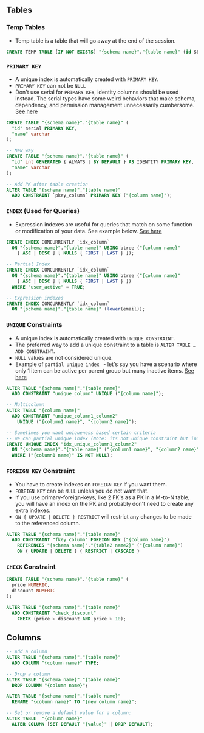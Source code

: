 ## Tables

### Temp Tables

- Temp table is a table that will go away at the end of the session.

```sql
CREATE TEMP TABLE [IF NOT EXISTS] "{schema name}"."{table name}" (id SERIAL)
```

### `PRIMARY KEY`

- A unique index is automatically created with `PRIMARY KEY`.
- `PRIMARY KEY` can not be `NULL`
- Don't use serial for `PRIMARY KEY`, identity columns should be used instead. The serial types have some weird behaviors that make schema, dependency, and permission management unnecessarily cumbersome. [See here](https://www.2ndquadrant.com/en/blog/postgresql-10-identity-columns)

```sql
CREATE TABLE "{schema name}"."{table name}" (
  "id" serial PRIMARY KEY,
  "name" varchar
);

-- New way
CREATE TABLE "{schema name}"."{table name}" (
  "id" int GENERATED { ALWAYS | BY DEFAULT } AS IDENTITY PRIMARY KEY,
  "name" varchar
);

-- Add PK after table creation
ALTER TABLE "{schema name}"."{table name}"
  ADD CONSTRAINT `pkey_column` PRIMARY KEY ("{column name}");
```

### `INDEX` (Used for Queries)

- Expression indexes are useful for queries that match on some function or modification of your data. See example below. [See here](https://devcenter.heroku.com/articles/postgresql-indexes)

```sql
CREATE INDEX CONCURRENTLY `idx_column`
  ON "{schema name}"."{table name}" USING btree ("{column name}"
    [ ASC | DESC ] [ NULLS { FIRST | LAST } ]);

-- Partial Index
CREATE INDEX CONCURRENTLY `idx_column`
  ON "{schema name}"."{table name}" USING btree ("{column name}"
    [ ASC | DESC ] [ NULLS { FIRST | LAST } ])
  WHERE "user_active" = TRUE;

-- Expression indexes
CREATE INDEX CONCURRENTLY `idx_column`
  ON "{schema name}"."{table name}" (lower(email));
```

### `UNIQUE` Constraints

- A unique index is automatically created with `UNIQUE CONSTRAINT`.
- The preferred way to add a unique constraint to a table is `ALTER TABLE … ADD CONSTRAINT`.
- `NULL` values are not considered unique.
- Example of `partial unique index ` - let's say you have a scenario where only 1 item can be active per parent group but many inactive items. [See here](https://medium.com/little-programming-joys/unique-partial-indexes-with-postgresql-86e137905c12)

```sql
ALTER TABLE "{schema name}"."{table name}"
  ADD CONSTRAINT "unique_column" UNIQUE ("{column name}");

-- Multicolumn
ALTER TABLE "{column name}"
  ADD CONSTRAINT "unique_column1_column2"
    UNIQUE ("{column1 name}", "{column2 name}");

-- Sometimes you want uniqueness based certain criteria
-- We can partial unique index (Note: its not unique constraint but index)
CREATE UNIQUE INDEX "idx_unique_column1_column2"
  ON "{schema name}"."{table name}" ("{column1 name}", "{column2 name}")
  WHERE ("{column1 name}" IS NOT NULL);
```

### `FOREIGN KEY` Constraint

- You have to create indexes on `FOREIGN KEY` if you want them.
- `FOREIGN KEY` can be `NULL` unless you do not want that.
- If you use primary-foreign-keys, like 2 FK's as a PK in a M-to-N table, you will have an index on the PK and probably don't need to create any extra indexes.
- `ON { UPDATE | DELETE } RESTRICT` will restrict any changes to be made to the referenced column.

```sql
ALTER TABLE "{schema name}"."{table name}"
  ADD CONSTRAINT "fkey_column" FOREIGN KEY ("{column name}")
    REFERENCES "{schema name}"."{table2 name2}" ("{column name}")
    ON { UPDATE | DELETE } { RESTRICT | CASCADE }
```

### `CHECK` Constraint

```sql
CREATE TABLE "{schema name}"."{table name}" (
  price NUMERIC,
  discount NUMERIC
);

ALTER TABLE "{schema name}"."{table name}"
  ADD CONSTRAINT "check_discount"
    CHECK (price > discount AND price > 10);
```

## Columns

```sql
-- Add a column
ALTER TABLE "{schema name}"."{table name}"
  ADD COLUMN "{column name}" TYPE;

-- Drop a column
ALTER TABLE "{schema name}"."{table name}"
  DROP COLUMN "{column name}";

ALTER TABLE "{schema name}"."{table name}"
  RENAME "{column name}" TO "{new column name}";

-- Set or remove a default value for a column:
ALTER TABLE  "{column name}"
  ALTER COLUMN [SET DEFAULT "{value}" | DROP DEFAULT];

```
